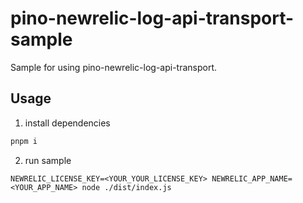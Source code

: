 # pino-newrelic-log-api-transport-sample

Sample for using pino-newrelic-log-api-transport.

## Usage

1. install dependencies

```bash
pnpm i
```

2. run sample

```
NEWRELIC_LICENSE_KEY=<YOUR_YOUR_LICENSE_KEY> NEWRELIC_APP_NAME=<YOUR_APP_NAME> node ./dist/index.js
```
